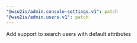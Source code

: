 ```yaml
---
"@wso2is/admin.console-settings.v1": patch
"@wso2is/admin.users.v1": patch
---
```


Add support to search users with default attributes
